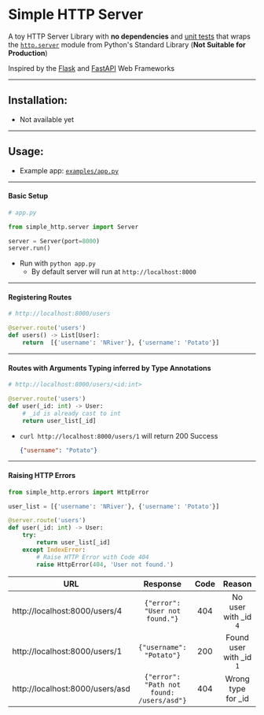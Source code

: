 # Simple HTTP Server

A toy HTTP Server Library with **no dependencies** and [unit tests](tests) that wraps the [`http.server`](https://docs.python.org/3/library/http.server.html) module from Python's Standard Library (**Not Suitable for Production**)

Inspired by the [Flask](https://flask.palletsprojects.com) and [FastAPI](https://fastapi.tiangolo.com) Web Frameworks

---

## Installation:

* Not available yet

---

## Usage:

- Example app: [`examples/app.py`](examples/app.py)

---

#### Basic Setup

  ```python
  # app.py

  from simple_http.server import Server

  server = Server(port=8000)
  server.run()
  ```

  * Run with `python app.py`
    * By default server will run at `http://localhost:8000`

---

#### Registering Routes

```python
# http://localhost:8000/users

@server.route('users')
def users() -> List[User]:
    return  [{'username': 'NRiver'}, {'username': 'Potato'}]
```

---

#### Routes with Arguments Typing inferred by Type Annotations

```python
# http://localhost:8000/users/<id:int>

@server.route('users')
def user(_id: int) -> User:
    # _id is already cast to int
    return user_list[_id]
```

* `curl http://localhost:8000/users/1` will return 200 Success
    ```json
    {"username": "Potato"}
    ```

---

#### Raising HTTP Errors

```python
from simple_http.errors import HttpError

user_list = [{'username': 'NRiver'}, {'username': 'Potato'}]

@server.route('users')
def user(_id: int) -> User:
    try:
        return user_list[_id]
    except IndexError:
        # Raise HTTP Error with Code 404
        raise HttpError(404, 'User not found.')
```

| URL                             | Response                                  | Code  | Reason                  |
| --------------------------------|:-----------------------------------------:|:-----:|:-----------------------:|
| http://localhost:8000/users/4   | `{"error": "User not found."}`            | 404   | No user with _id `4`    |
| http://localhost:8000/users/1   | `{"username": "Potato"}`                  | 200   | Found user with _id `1` |
| http://localhost:8000/users/asd | `{"error": "Path not found: /users/asd"}` | 404   | Wrong type for _id      |
